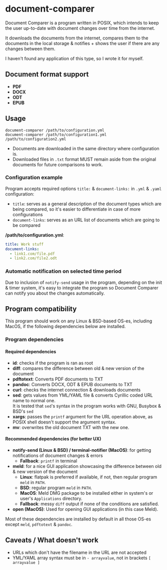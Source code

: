 # document-comparer

Document Comparer is a program written in POSIX, which intends to keep the user up-to-date with document changes over time from the internet.

It downloads the documents from the internet, compares them to the documents in the local storage & notifies + shows the user if there are any changes between them.

I haven't found any application of this type, so I wrote it for myself.

## Document format support

- **PDF**
- **DOCX**
- **ODT**
- **EPUB**

## Usage

```
document-comparer /path/to/configuration.yml
document-comparer /path/to/configuration1.yml /path/to/configuration2.yml
```

- Documents are downloaded in the same directory where configuration is.
- Downloaded files in `.txt` format MUST remain aside from the original documents for future comparisons to work.

### Configuration example

Program accepts required options `title:` & `document-links:` in `.yml` & `.yaml` configuration:
  - `title`: serves as a general description of the document types which are being compared, so it's easier to differentiate in case of more configurations
  - `document-links`: serves as an URL list of documents which are going to be compared

**/path/to/configuration.yml**:
```yaml
title: Work stuff
document-links:
  - link1.com/file.pdf
  - link2.com/file2.odt
```

### Automatic notification on selected time period

Due to inclusion of `notify-send` usage in the program, depending on the init & timer system, it's easy to integrate the program so Document Comparer can notify you about the changes automatically.

## Program compatibility

This program should work on any Linux & BSD-based OS-es, including MacOS, if the following dependencies below are installed.

### Program dependencies

#### Required dependencies
- **id**: checks if the program is ran as root
- **diff**: compares the difference between old & new version of the document
- **pdftotext**: Converts PDF documents to TXT
- **pandoc**: Converts DOCX, ODT & EPUB documents to TXT
- **curl**: checks the internet connection & downloads documents
- **sed**: gets values from YML/YAML file & converts Cyrillic coded URL name to normal one.  
  It is tested that `sed`'s syntax in the program works with GNU, Busybox & BSD's `sed`
- **xargs**: passes the `printf` argument for the URL operation above, as POSIX shell doesn't support the argument syntax.
- **mv**: overwrites the old document TXT with the new one.

#### Recommended dependencies (for better UX)
- **notify-send (Linux & BSD) / terminal-notifier (MacOS)**: for getting notifications of document changes & errors
  - **Fallback**: `printf` in terminal
- **meld**: for a nice GUI application showcasing the difference between old & new version of the document
  - **Linux**: flatpak is preferred if available, if not, then regular program `meld` in `PATH`.
  - **BSD**: regular program `meld` in `PATH`.
  - **MacOS**: Meld DMG package to be installed either in system's or user's `Applications` directory.
  - **Fallback**: messy `diff` output if none of the conditions are satisfied.
- **open (MacOS)**: Used for opening GUI applications (in this case Meld).

Most of these dependencies are installed by default in all those OS-es except `meld`, `pdftotext` & `pandoc`.

## Caveats / What doesn't work

- URLs which don't have the filename in the URL are not accepted
- YML/YAML array syntax must be in `- arrayvalue`, not in brackets `[ arrayvalue ]`
